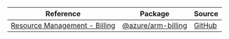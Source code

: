 | Reference | Package | Source |
|---|---|---|
|[Resource Management - Billing](arm-billing-readme.md)|[@azure/arm-billing](https://www.npmjs.com/package/@azure/arm-billing)|[GitHub](https://github.com/Azure/azure-sdk-for-js/blob/main/sdk/billing/arm-billing)|
